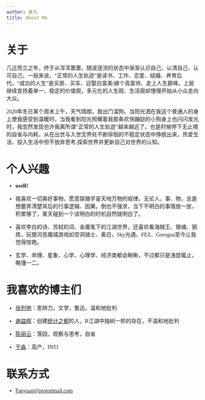 ```yaml
---
author: 袁凡
title: About Me
---
```


# <font face="黑体">**关于**


<font face="宋体"> 几近而立之年，终于从浑浑噩噩、随波逐流的状态中渐渐认识自己、认清自己、认可自己。一般来说，“正常的人生轨迹”是读书、工作、恋爱、结婚、养育后代，“成功的人生”是买房、买车、迎娶白富美/嫁个高富帅、走上人生巅峰。上层继续宣扬着单一、稳定的价值观，多元化的人生观、生活观却慢慢开始从小众走向大众。

<font face="宋体"> 2020年冬日某个周末上午，天气晴朗，我出门溜狗。当阳光洒在我这个普通人的身上使我感受到温暖时，当我看到阳光照耀着我那条欢快蹦跶的小狗身上也闪闪发光时，我忽然发现也许我离所谓“正常的人生轨迹”越来越远了。也是时候停下无止境的自省与内耗，从在出世与入世交界处不断徘徊的不稳定状态中挣脱出来，热爱生活、投入生活中但不放弃思考,探索世界并更新自己对世界的认知。



# <font face="黑体" >**个人兴趣**


+ <font face="宋体"> **useR!**

+ <font face="宋体">我喜欢一切美好事物，愿意探循宇宙天地万物的规律。无论人、事、物，总是想要弄清楚背后的行事逻辑、因果。倒也不强求，当下不明白的事情放一放，积累够了，某天碰到一个该明白的时机自然就明白了。

+ <font face="宋体">喜欢李白的诗、苏轼的词、金庸笔下的江湖世界，还喜欢看海贼王、银魂、钢炼，玩银河恶魔城游戏如空洞骑士、奥日，Sky光遇、FEZ、Gorogoa至今让我觉得惊艳。 

+ <font face="宋体">玄学、命理、星象、心学、心理学、经济类都会瞅瞅，不过都只是浅尝辄止，略懂一二。



# <font face="黑体">**我喜欢的博主们**


+ <font face="宋体">[张列弛](https://www.liechi.org/)：思辨力，文学，鲁迅，温和地批判

+ <font face="宋体">[谢益辉](https://yihui.org/)：创建[统计之都](https://d.cosx.org/)的人，R江湖中独树一帜的存在，不温和地批判

+ <font face="宋体">[陈丽云](http://www.loyhome.com/)：落园，观察与思考，自省

+ <font face="宋体">[于淼](https://yufree.cn/)：高产，INTJ



# <font face="黑体">**联系方式**


+ <font face="宋体">Fanyuan@protonmail.com



